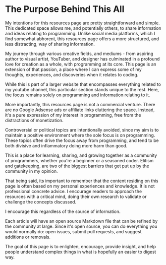 # The Purpose Behind This All

My intentions for this resources page are pretty straightforward and simple. This dedicated space allows me, and potentially others, to share information and ideas relating to programming. Unlike social media platforms, which I find somewhat abhorent, this resources page offers a more structured, and less distracting, way of sharing information.

My journey through various creative fields, and mediums - from aspiring author to visual artist, YouTuber, and designer has culminated in a profound love for creation as a whole, with programming at its core. This page is an extension of that passion, a place where I can express some of my thoughts, experiences, and discoveries when it relates to coding.

While this is part of a larger website that encompasses everything related to my youtube channel, this particular section stands unique to the rest. Here, the focus remains solely on programming and information relating to it.

More importantly, this resources page is not a commercial venture. There are no Google Adsense ads or affiliate links cluttering the space. Instead, it's a pure expression of my interest in programming, free from the distractions of monetization.

Controversial or political topics are intentionally avoided, since my aim is to maintain a positive environment where the sole focus is on programming. These topics often drive the focus away from programming, and tend to be both divisive and inflammatory doing more harm than good.

 This is a place for learning, sharing, and growing together as a community of programmers, whether you're a beginner or a seasoned coder. Elitism and gatekeeping, are two of the biggest barriers that get put up by the community in my opinion.

That being said, its important to remember that the content residing on this page is often based on my personal experiences and knowledge. It is not professional concrete advice. I encourage readers to approach the resources with a critical mind, doing their own research to validate or challenge the concepts discussed. 

I encourage this regardless of the source of information.

Each article will have an open source Markdown file that can be refined by the community at large. Since it's open source, you can do everything you would normally do: open issues, submit pull requests, and suggest additions or removals.

 The goal of this page is to enlighten, encourage, provide insight, and help people understand complex things in what is hopefully an easier to digest way.
